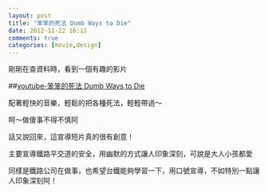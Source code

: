```yaml
---
layout: post
title: "笨笨的死法 Dumb Ways to Die"
date: 2012-11-22 16:13
comments: true
categories: [movie,design]
---
```


剛剛在查資料時，看到一個有趣的影片

##[youtube-笨笨的死法 Dumb Ways to Die](http://www.youtube.com/watch?feature=player_embedded&v=JKZ27ZPMrRo)

配著輕快的音樂，輕鬆的把各種死法，輕輕帶過～

呵～做傻事不得不慎阿


話又說回來，這宣導短片真的很有創意！

主要宣導鐵路平交道的安全，用幽默的方式讓人印象深刻，可說是大人小孩都愛

同樣是鐵路公司在做事，也希望台鐵能夠學習一下，用口號宣導，不如特別一點讓人印象深刻阿！
